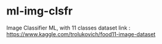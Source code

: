# ml-img-clsfr
Image Classifier ML, with 11 classes 
dataset link : https://www.kaggle.com/trolukovich/food11-image-dataset
